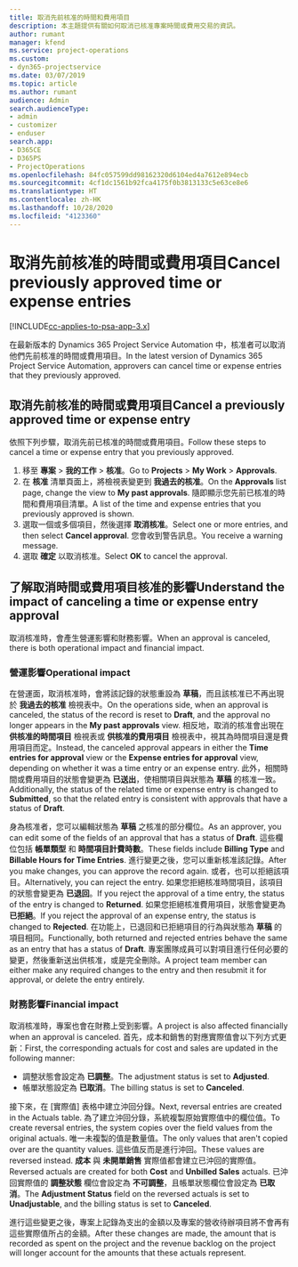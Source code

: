 ```yaml
---
title: 取消先前核准的時間和費用項目
description: 本主題提供有關如何取消已核准專案時間或費用交易的資訊。
author: rumant
manager: kfend
ms.service: project-operations
ms.custom:
- dyn365-projectservice
ms.date: 03/07/2019
ms.topic: article
ms.author: rumant
audience: Admin
search.audienceType:
- admin
- customizer
- enduser
search.app:
- D365CE
- D365PS
- ProjectOperations
ms.openlocfilehash: 84fc057599dd98162320d6104ed4a7612e894ecb
ms.sourcegitcommit: 4cf1dc1561b92fca4175f0b3813133c5e63ce8e6
ms.translationtype: HT
ms.contentlocale: zh-HK
ms.lasthandoff: 10/28/2020
ms.locfileid: "4123360"
---
```

# <a name="cancel-previously-approved-time-or-expense-entries"></a><span data-ttu-id="24e84-103">取消先前核准的時間或費用項目</span><span class="sxs-lookup"><span data-stu-id="24e84-103">Cancel previously approved time or expense entries</span></span>

[!INCLUDE[cc-applies-to-psa-app-3.x](../includes/cc-applies-to-psa-app-3x.md)]

<span data-ttu-id="24e84-104">在最新版本的 Dynamics 365 Project Service Automation 中，核准者可以取消他們先前核准的時間或費用項目。</span><span class="sxs-lookup"><span data-stu-id="24e84-104">In the latest version of Dynamics 365 Project Service Automation, approvers can cancel time or expense entries that they previously approved.</span></span>

## <a name="cancel-a-previously-approved-time-or-expense-entry"></a><span data-ttu-id="24e84-105">取消先前核准的時間或費用項目</span><span class="sxs-lookup"><span data-stu-id="24e84-105">Cancel a previously approved time or expense entry</span></span>

<span data-ttu-id="24e84-106">依照下列步驟，取消先前已核准的時間或費用項目。</span><span class="sxs-lookup"><span data-stu-id="24e84-106">Follow these steps to cancel a time or expense entry that you previously approved.</span></span>

1. <span data-ttu-id="24e84-107">移至 **專案** \> **我的工作** \> **核准**。</span><span class="sxs-lookup"><span data-stu-id="24e84-107">Go to **Projects** \> **My Work** \> **Approvals**.</span></span>
2. <span data-ttu-id="24e84-108">在 **核准** 清單頁面上，將檢視表變更到 **我過去的核准**。</span><span class="sxs-lookup"><span data-stu-id="24e84-108">On the **Approvals** list page, change the view to **My past approvals**.</span></span> <span data-ttu-id="24e84-109">隨即顯示您先前已核准的時間和費用項目清單。</span><span class="sxs-lookup"><span data-stu-id="24e84-109">A list of the time and expense entries that you previously approved is shown.</span></span>
3. <span data-ttu-id="24e84-110">選取一個或多個項目，然後選擇 **取消核准**。</span><span class="sxs-lookup"><span data-stu-id="24e84-110">Select one or more entries, and then select **Cancel approval**.</span></span> <span data-ttu-id="24e84-111">您會收到警告訊息。</span><span class="sxs-lookup"><span data-stu-id="24e84-111">You receive a warning message.</span></span>
4. <span data-ttu-id="24e84-112">選取 **確定** 以取消核准。</span><span class="sxs-lookup"><span data-stu-id="24e84-112">Select **OK** to cancel the approval.</span></span>

## <a name="understand-the-impact-of-canceling-a-time-or-expense-entry-approval"></a><span data-ttu-id="24e84-113">了解取消時間或費用項目核准的影響</span><span class="sxs-lookup"><span data-stu-id="24e84-113">Understand the impact of canceling a time or expense entry approval</span></span>

<span data-ttu-id="24e84-114">取消核准時，會產生營運影響和財務影響。</span><span class="sxs-lookup"><span data-stu-id="24e84-114">When an approval is canceled, there is both operational impact and financial impact.</span></span>

### <a name="operational-impact"></a><span data-ttu-id="24e84-115">營運影響</span><span class="sxs-lookup"><span data-stu-id="24e84-115">Operational impact</span></span>

<span data-ttu-id="24e84-116">在營運面，取消核准時，會將該記錄的狀態重設為 **草稿**，而且該核准已不再出現於 **我過去的核准** 檢視表中。</span><span class="sxs-lookup"><span data-stu-id="24e84-116">On the operations side, when an approval is canceled, the status of the record is reset to **Draft**, and the approval no longer appears in the **My past approvals** view.</span></span> <span data-ttu-id="24e84-117">相反地，取消的核准會出現在 **供核准的時間項目** 檢視表或 **供核准的費用項目** 檢視表中，視其為時間項目還是費用項目而定。</span><span class="sxs-lookup"><span data-stu-id="24e84-117">Instead, the canceled approval appears in either the **Time entries for approval** view or the **Expense entries for approval** view, depending on whether it was a time entry or an expense entry.</span></span> <span data-ttu-id="24e84-118">此外，相關時間或費用項目的狀態會變更為 **已送出**，使相關項目與狀態為 **草稿** 的核准一致。</span><span class="sxs-lookup"><span data-stu-id="24e84-118">Additionally, the status of the related time or expense entry is changed to **Submitted**, so that the related entry is consistent with approvals that have a status of **Draft**.</span></span>

<span data-ttu-id="24e84-119">身為核准者，您可以編輯狀態為 **草稿** 之核准的部分欄位。</span><span class="sxs-lookup"><span data-stu-id="24e84-119">As an approver, you can edit some of the fields of an approval that has a status of **Draft**.</span></span> <span data-ttu-id="24e84-120">這些欄位包括 **帳單類型** 和 **時間項目計費時數**。</span><span class="sxs-lookup"><span data-stu-id="24e84-120">These fields include **Billing Type** and **Billable Hours for Time Entries**.</span></span> <span data-ttu-id="24e84-121">進行變更之後，您可以重新核准該記錄。</span><span class="sxs-lookup"><span data-stu-id="24e84-121">After you make changes, you can approve the record again.</span></span> <span data-ttu-id="24e84-122">或者，也可以拒絕該項目。</span><span class="sxs-lookup"><span data-stu-id="24e84-122">Alternatively, you can reject the entry.</span></span> <span data-ttu-id="24e84-123">如果您拒絕核准時間項目，該項目的狀態會變更為 **已退回**。</span><span class="sxs-lookup"><span data-stu-id="24e84-123">If you reject the approval of a time entry, the status of the entry is changed to **Returned**.</span></span> <span data-ttu-id="24e84-124">如果您拒絕核准費用項目，狀態會變更為 **已拒絕**。</span><span class="sxs-lookup"><span data-stu-id="24e84-124">If you reject the approval of an expense entry, the status is changed to **Rejected**.</span></span> <span data-ttu-id="24e84-125">在功能上，已退回和已拒絕項目的行為與狀態為 **草稿** 的項目相同。</span><span class="sxs-lookup"><span data-stu-id="24e84-125">Functionally, both returned and rejected entries behave the same as an entry that has a status of **Draft**.</span></span> <span data-ttu-id="24e84-126">專案團隊成員可以對項目進行任何必要的變更，然後重新送出供核准，或是完全刪除。</span><span class="sxs-lookup"><span data-stu-id="24e84-126">A project team member can either make any required changes to the entry and then resubmit it for approval, or delete the entry entirely.</span></span>

### <a name="financial-impact"></a><span data-ttu-id="24e84-127">財務影響</span><span class="sxs-lookup"><span data-stu-id="24e84-127">Financial impact</span></span>

<span data-ttu-id="24e84-128">取消核准時，專案也會在財務上受到影響。</span><span class="sxs-lookup"><span data-stu-id="24e84-128">A project is also affected financially when an approval is canceled.</span></span> <span data-ttu-id="24e84-129">首先，成本和銷售的對應實際值會以下列方式更新：</span><span class="sxs-lookup"><span data-stu-id="24e84-129">First, the corresponding actuals for cost and sales are updated in the following manner:</span></span>

- <span data-ttu-id="24e84-130">調整狀態會設定為 **已調整**。</span><span class="sxs-lookup"><span data-stu-id="24e84-130">The adjustment status is set to **Adjusted**.</span></span>
- <span data-ttu-id="24e84-131">帳單狀態設定為 **已取消**。</span><span class="sxs-lookup"><span data-stu-id="24e84-131">The billing status is set to **Canceled**.</span></span>

<span data-ttu-id="24e84-132">接下來，在 [實際值] 表格中建立沖回分錄。</span><span class="sxs-lookup"><span data-stu-id="24e84-132">Next, reversal entries are created in the Actuals table.</span></span> <span data-ttu-id="24e84-133">為了建立沖回分錄，系統複製原始實際值中的欄位值。</span><span class="sxs-lookup"><span data-stu-id="24e84-133">To create reversal entries, the system copies over the field values from the original actuals.</span></span> <span data-ttu-id="24e84-134">唯一未複製的值是數量值。</span><span class="sxs-lookup"><span data-stu-id="24e84-134">The only values that aren't copied over are the quantity values.</span></span> <span data-ttu-id="24e84-135">這些值反而是進行沖回。</span><span class="sxs-lookup"><span data-stu-id="24e84-135">These values are reversed instead.</span></span> <span data-ttu-id="24e84-136">**成本** 與 **未開單銷售** 實際值都會建立已沖回的實際值。</span><span class="sxs-lookup"><span data-stu-id="24e84-136">Reversed actuals are created for both **Cost** and **Unbilled Sales** actuals.</span></span> <span data-ttu-id="24e84-137">已沖回實際值的 **調整狀態** 欄位會設定為 **不可調整**，且帳單狀態欄位會設定為 **已取消**。</span><span class="sxs-lookup"><span data-stu-id="24e84-137">The **Adjustment Status** field on the reversed actuals is set to **Unadjustable**, and the billing status is set to **Canceled**.</span></span>

<span data-ttu-id="24e84-138">進行這些變更之後，專案上記錄為支出的金額以及專案的營收待辦項目將不會再有這些實際值所占的金額。</span><span class="sxs-lookup"><span data-stu-id="24e84-138">After these changes are made, the amount that is recorded as spent on the project and the revenue backlog on the project will longer account for the amounts that these actuals represent.</span></span>
